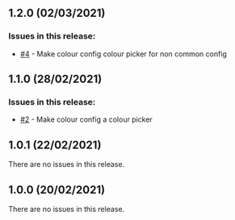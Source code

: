 ## 1.2.0 (02/03/2021) 


### Issues in this release:

* [#4](https://github.com/iamtomhewitt/home-dashboard-config-server/issues/4) - Make colour config colour picker for non common config



## 1.1.0 (28/02/2021) 


### Issues in this release:

* [#2](https://github.com/iamtomhewitt/home-dashboard-config-server/issues/2) - Make colour config a colour picker



## 1.0.1 (22/02/2021) 


There are no issues in this release.


## 1.0.0 (20/02/2021) 


There are no issues in this release.


